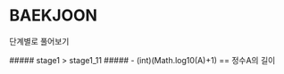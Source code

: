 # BAEKJOON
<p>
  단계별로 풀어보기
</p>

<p>
##### stage1 > stage1_11
##### - (int)(Math.log10(A)+1) == 정수A의 길이
</p>
